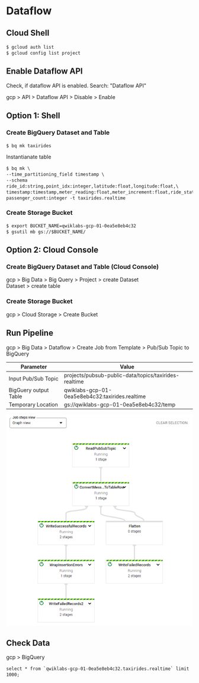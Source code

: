 # Dataflow

## Cloud Shell

    $ gcloud auth list
    $ gcloud config list project

## Enable Dataflow API

Check, if dataflow API is enabled. Search: "Dataflow API"  

gcp > API > Dataflow API > Disable > Enable

## Option 1: Shell

### Create BigQuery Dataset and Table

    $ bq mk taxirides

Instantianate table

    $ bq mk \
    --time_partitioning_field timestamp \
    --schema ride_id:string,point_idx:integer,latitude:float,longitude:float,\
    timestamp:timestamp,meter_reading:float,meter_increment:float,ride_status:string,\
    passenger_count:integer -t taxirides.realtime
    
 ### Create Storage Bucket
 
    $ export BUCKET_NAME=qwiklabs-gcp-01-0ea5e8eb4c32
    $ gsutil mb gs://$BUCKET_NAME/

## Option 2: Cloud Console

### Create BigQuery Dataset and Table (Cloud Console)

gcp > Big Data > Big Query > Project > create Dataset  
Dataset > create table  

### Create Storage Bucket

gcp > Cloud Storage > Create Bucket

## Run Pipeline

gcp > Big Data > Dataflow > Create Job from Template > Pub/Sub Topic to BigQuery  

|Parameter|Value|
|-|-|
|Input Pub/Sub Topic|projects/pubsub-public-data/topics/taxirides-realtime|
|BigGuery output Table|qwiklabs-gcp-01-0ea5e8eb4c32:taxirides.realtime|
|Temporary Location|gs://qwiklabs-gcp-01-0ea5e8eb4c32/temp|

![Dataflow](../../../img/gcp_dataflow_1.png)

## Check Data

gcp > BigQuery

    select * from `qwiklabs-gcp-01-0ea5e8eb4c32.taxirides.realtime` limit 1000;
    



